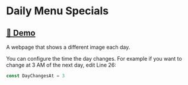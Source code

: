 # Daily Menu Specials 

## [🔗 Demo](https://ericfortis.github.io/web-projects/daily-menu-specials/)

A webpage that shows a different image each day.

You can configure the time the day changes. For example if you want to
change at 3 AM of the next day, edit Line 26:
```js
const DayChangesAt = 3
```
